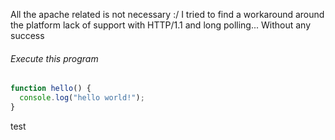 All the apache related is not necessary :/
I tried to find a workaround around the platform lack of support with HTTP/1.1 and long polling... Without any success

[RUN-BEGIN]: # (cmd:run.sh, stubs:[src/index.htm:html, src/style.css])

###### Execute this program

```javascript,/project/target/src/hello.js
function hello() {
  console.log("hello world!");
}
```

[RUN-END]: #

test
